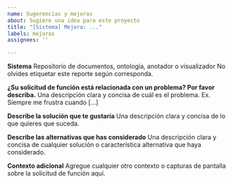 ```yaml
---
name: Sugerencias y mejoras
about: Sugiere una idea para este proyecto
title: "[Sistema] Mejora: ..."
labels: mejoras
assignees: ''

---
```


**Sistema**
Repositorio de documentos, ontología, anotador o visualizador
No olvides etiquetar este reporte según corresponda.

**¿Su solicitud de función está relacionada con un problema? Por favor describa.**
Una descripción clara y concisa de cuál es el problema. Ex. Siempre me frustra cuando [...]

**Describe la solución que te gustaría**
Una descripción clara y concisa de lo que quieres que suceda.

**Describe las alternativas que has considerado**
Una descripción clara y concisa de cualquier solución o característica alternativa que haya considerado.

**Contexto adicional**
Agregue cualquier otro contexto o capturas de pantalla sobre la solicitud de función aquí.

